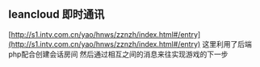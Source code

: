 ## leancloud 即时通讯
[http://s1.intv.com.cn/yao/hnws/zznzh/index.html#/entry](http://s1.intv.com.cn/yao/hnws/zznzh/index.html#/entry)
这里利用了后端php配合创建会话房间 然后通过相互之间的消息来往实现游戏的下一步
